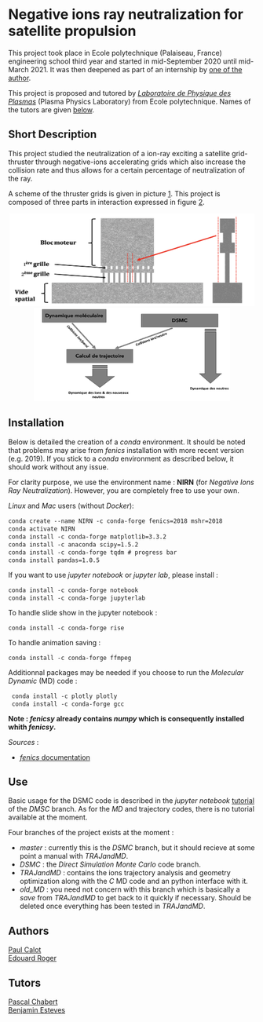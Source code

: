 # Negative ions ray neutralization for satellite propulsion

This project took place in Ecole polytechnique (Palaiseau, France) engineering school third year and started in mid-September 2020 until mid-March 2021. It was then deepened as part of an internship by [one of the author](#PaulCalot).

This project is proposed and tutored by [*Laboratoire de Physique des Plasmas*](https://www.lpp.polytechnique.fr/?lang=fr) (Plasma Physics Laboratory) from Ecole polytechnique. Names of the tutors are given [below](#tutors).

## Short Description

This project studied the neutralization of a ion-ray exciting a satellite grid-thruster through negative-ions accelerating grids which also increase the collision rate and thus allows for a certain percentage of neutralization of the ray. 

A scheme of the thruster grids is given in picture [1](#schemeglobal). This project is composed of three parts in interaction expressed in figure [2](#projectorga).

<p align="center">
    <img width="500" height="190" src="pictures/Schema_global.png"> <a name="schemeglobal"></a>
    <img width="400" height="190" src="pictures/schemabloc.png"> <a name="projectorga"></a>
</p>

## Installation

Below is detailed the creation of a *conda* environment. It should be noted that problems may arise from *fenics* installation with more recent version (e.g. 2019). If you stick to a *conda* environment as described below, it should work without any issue.

For clarity purpose, we use the environment name : **NIRN** (for *Negative Ions Ray Neutralization*). However, you are completely free to use your own.

*Linux* and *Mac* users (without *Docker*):
<br>

```shell
conda create --name NIRN -c conda-forge fenics=2018 mshr=2018
conda activate NIRN
conda install -c conda-forge matplotlib=3.3.2
conda install -c anaconda scipy=1.5.2 
conda install -c conda-forge tqdm # progress bar
conda install pandas=1.0.5 
```

If you want to use *jupyter notebook* or *jupyter lab*, please install : 
```shell
conda install -c conda-forge notebook
conda install -c conda-forge jupyterlab
```

To handle slide show in the jupyter notebook :
```shell
conda install -c conda-forge rise
```

To handle animation saving :
```shell
conda install -c conda-forge ffmpeg
```

Additionnal packages may be needed if you choose to run the *Molecular Dynamic* (MD) code : 

```shell
 conda install -c plotly plotly
 conda install -c conda-forge gcc
```

**Note : *fenicsy* already contains *numpy* which is consequently installed whith *fenicsy*.**

*Sources* : 
* [*fenics* documentation](https://fenicsproject.org/documentation/)


## Use

Basic usage for the DSMC code is described in the *jupyter notebook* [tutorial](tutorial.ipynb) of the *DMSC* branch. As for the *MD* and trajectory codes, there is no tutorial available at the moment.

Four branches of the project exists at the moment :
- *master* : currently this is the *DSMC* branch, but it should recieve at some point a manual with *TRAJandMD*.
- *DSMC* :  the *Direct Simulation Monte Carlo* code branch.
- *TRAJandMD* : contains the ions trajectory analysis and geometry optimization along with the *C* MD code and an python interface with it.
- *old_MD* : you need not concern with this branch which is basically a *save* from *TRAJandMD* to get back to it quickly if necessary. Should be deleted once everything has been tested in *TRAJandMD*.

## Authors 

[Paul Calot](https://www.linkedin.com/in/paul-calot-43549814b/)<a name="PaulCalot"></a>
<br>
[Edouard Roger](https://www.linkedin.com/in/edouard-roger-a03536194/)

## Tutors <a name="tutors"></a>

[Pascal Chabert](https://www.lpp.polytechnique.fr/-Pascal-Chabert-128-?lang=fr)
<br>
[Benjamin Esteves](https://www.linkedin.com/in/benjamin-esteves-9a1234157/?originalSubdomain=fr)

